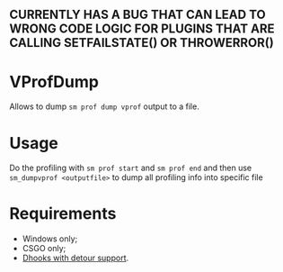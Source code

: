 ## CURRENTLY HAS A BUG THAT CAN LEAD TO WRONG CODE LOGIC FOR PLUGINS THAT ARE CALLING SETFAILSTATE() OR THROWERROR()

# VProfDump
Allows to dump ``sm prof dump vprof`` output to a file.

# Usage
Do the profiling with ``sm prof start`` and ``sm prof end`` and then use ``sm_dumpvprof <outputfile>`` to dump all profiling info into specific file

# Requirements
* Windows only;
* CSGO only;
* [Dhooks with detour support](https://forums.alliedmods.net/showpost.php?p=2588686&postcount=589).
